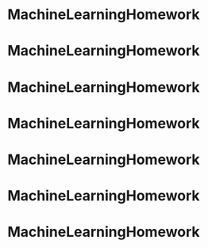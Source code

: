# MachineLearningHomework
# MachineLearningHomework
# MachineLearningHomework
# MachineLearningHomework
# MachineLearningHomework
# MachineLearningHomework
# MachineLearningHomework
